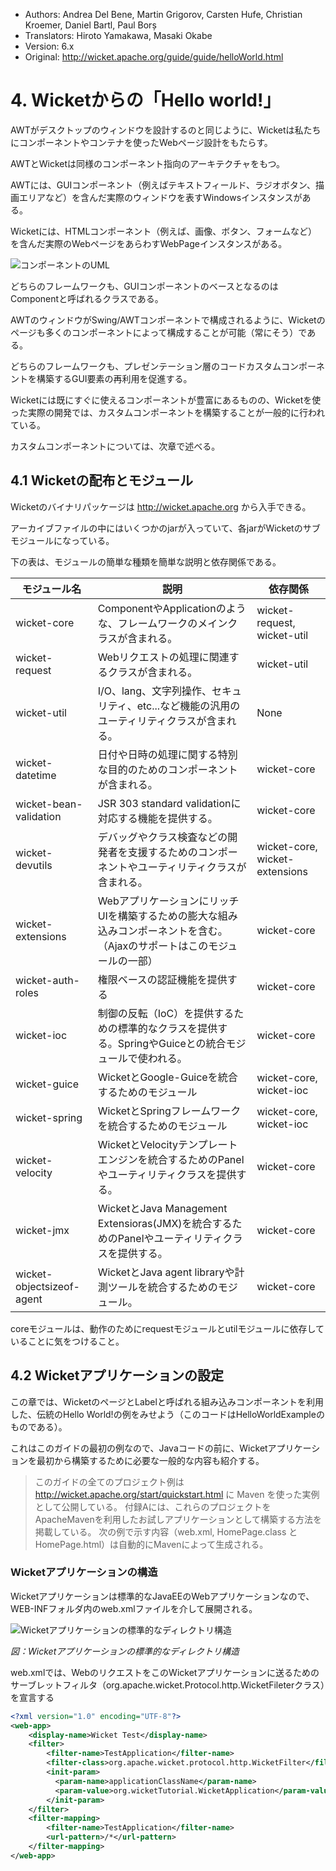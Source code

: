 - Authors: Andrea Del Bene, Martin Grigorov, Carsten Hufe, Christian Kroemer, Daniel Bartl, Paul Borș
- Translators: Hiroto Yamakawa, Masaki Okabe
- Version: 6.x
- Original: http://wicket.apache.org/guide/guide/helloWorld.html

# 4. Wicketからの「Hello world!」

AWTがデスクトップのウィンドウを設計するのと同じように、Wicketは私たちにコンポーネントやコンテナを使ったWebページ設計をもたらす。

AWTとWicketは同様のコンポーネント指向のアーキテクチャをもつ。

AWTには、GUIコンポーネント（例えばテキストフィールド、ラジオボタン、描画エリアなど）を含んだ実際のウィンドウを表すWindowsインスタンスがある。

Wicketには、HTMLコンポーネント（例えば、画像、ボタン、フォームなど）を含んだ実際のWebページをあらわすWebPageインスタンスがある。

![コンポーネントのUML](http://wicket.apache.org/guide/img/uml-component.png)

どちらのフレームワークも、GUIコンポーネントのベースとなるのはComponentと呼ばれるクラスである。

AWTのウィンドウがSwing/AWTコンポーネントで構成されるように、Wicketのページも多くのコンポーネントによって構成することが可能（常にそう）である。

どちらのフレームワークも、プレゼンテーション層のコードカスタムコンポーネントを構築するGUI要素の再利用を促進する。

Wicketには既にすぐに使えるコンポーネントが豊富にあるものの、Wicketを使った実際の開発では、カスタムコンポーネントを構築することが一般的に行われている。

カスタムコンポーネントについては、次章で述べる。


## 4.1 Wicketの配布とモジュール

Wicketのバイナリパッケージは http://wicket.apache.org から入手できる。

アーカイブファイルの中にはいくつかのjarが入っていて、各jarがWicketのサブモジュールになっている。

下の表は、モジュールの簡単な種類を簡単な説明と依存関係である。

|モジュール名|説明|依存関係|
|----|----|----|
|wicket-core|ComponentやApplicationのような、フレームワークのメインクラスが含まれる。|wicket-request, wicket-util|
|wicket-request|Webリクエストの処理に関連するクラスが含まれる。|wicket-util|
|wicket-util|I/O、lang、文字列操作、セキュリティ、etc...など機能の汎用のユーティリティクラスが含まれる。|None|
|wicket-datetime|日付や日時の処理に関する特別な目的のためのコンポーネントが含まれる。|wicket-core|
|wicket-bean-validation|JSR 303 standard validationに対応する機能を提供する。|wicket-core|
|wicket-devutils|デバッグやクラス検査などの開発者を支援するためのコンポーネントやユーティリティクラスが含まれる。|wicket-core, wicket-extensions|
|wicket-extensions|WebアプリケーションにリッチUIを構築するための膨大な組み込みコンポーネントを含む。（Ajaxのサポートはこのモジュールの一部）|wicket-core|
|wicket-auth-roles|権限ベースの認証機能を提供する|wicket-core|
|wicket-ioc|制御の反転（IoC）を提供するための標準的なクラスを提供する。SpringやGuiceとの統合モジュールで使われる。|wicket-core|
|wicket-guice|WicketとGoogle-Guiceを統合するためのモジュール|wicket-core, wicket-ioc|
|wicket-spring|WicketとSpringフレームワークを統合するためのモジュール|wicket-core, wicket-ioc|
|wicket-velocity|WicketとVelocityテンプレートエンジンを統合するためのPanelやユーティリティクラスを提供する。|wicket-core|
|wicket-jmx|WicketとJava Management Extensioras(JMX)を統合するためのPanelやユーティリティクラスを提供する。|wicket-core|
|wicket-objectsizeof-agent|WicketとJava agent libraryや計測ツールを統合するためのモジュール。|wicket-core

coreモジュールは、動作のためにrequestモジュールとutilモジュールに依存していることに気をつけること。


## 4.2 Wicketアプリケーションの設定

この章では、WicketのページとLabelと呼ばれる組み込みコンポーネントを利用した、伝統のHello World!の例をみせよう（このコードはHelloWorldExampleのものである）。

これはこのガイドの最初の例なので、Javaコードの前に、Wicketアプリケーションを最初から構築するために必要な一般的な内容も紹介する。

> このガイドの全てのプロジェクト例は http://wicket.apache.org/start/quickstart.html に Maven を使った実例として公開している。
付録Aには、これらのプロジェクトをApacheMavenを利用したお試しアプリケーションとして構築する方法を掲載している。
次の例で示す内容（web.xml, HomePage.class と HomePage.html）は自動的にMavenによって生成される。

### Wicketアプリケーションの構造

Wicketアプリケーションは標準的なJavaEEのWebアプリケーションなので、WEB-INFフォルダ内のweb.xmlファイルを介して展開される。

![Wicketアプリケーションの標準的なディレクトリ構造](http://wicket.apache.org/guide/img/webinf.png)

*図：Wicketアプリケーションの標準的なディレクトリ構造*

web.xmlでは、WebのリクエストをこのWicketアプリケーションに送るためのサーブレットフィルタ（org.apache.wicket.Protocol.http.WicketFileterクラス）を宣言する

```xml
<?xml version="1.0" encoding="UTF-8"?>
<web-app>
    <display-name>Wicket Test</display-name>
    <filter>
        <filter-name>TestApplication</filter-name>
        <filter-class>org.apache.wicket.protocol.http.WicketFilter</filter-class>
        <init-param>
          <param-name>applicationClassName</param-name>
          <param-value>org.wicketTutorial.WicketApplication</param-value>
        </init-param>
    </filter>
    <filter-mapping>
        <filter-name>TestApplication</filter-name>
        <url-pattern>/*</url-pattern>
    </filter-mapping>
</web-app>
```
